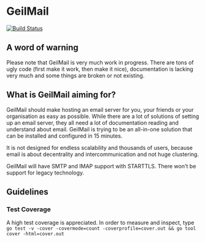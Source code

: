 # GeilMail

[![Build Status](https://travis-ci.org/GeilMail/geilmail.svg?branch=master)](https://travis-ci.org/GeilMail/geilmail)

## A word of warning

Please note that GeilMail is very much work in progress. There are tons of ugly code (first make it work, then make it nice), documentation is lacking very much and some things are broken or not existing.

## What is GeilMail aiming for?

GeilMail should make hosting an email server for you, your friends or your organisation as easy as possible. While there are a lot of solutions of setting up an email server, they all need a lot of documentation reading and understand about email. GeilMail is trying to be an all-in-one solution that can be installed and configured in 15 minutes.

It is not designed for endless scalability and thousands of users, because email is about decentrality and intercommunication and not huge clustering.

GeilMail will have SMTP and IMAP support with STARTTLS. There won't be support for legacy technology.

## Guidelines

### Test Coverage

A high test coverage is appreciated. In order to measure and inspect, type `go test -v -cover -covermode=count -coverprofile=cover.out && go tool cover -html=cover.out`
